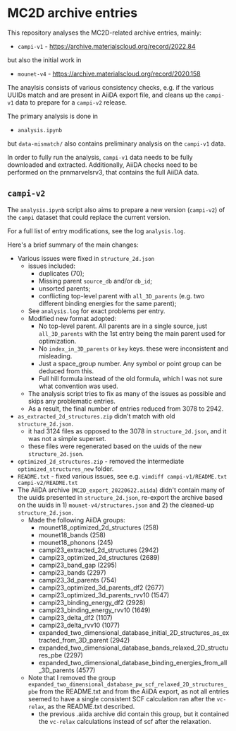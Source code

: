 # MC2D archive entries

This repository analyses the MC2D-related archive entries, mainly:

* `campi-v1` - https://archive.materialscloud.org/record/2022.84

but also the initial work in

* `mounet-v4` - https://archive.materialscloud.org/record/2020.158

The anaylsis consists of various consistency checks, e.g. if the various UUIDs match and are present in AiiDA export file, and cleans up the `campi-v1` data to prepare for a `campi-v2` release.

The primary analysis is done in 

* `analysis.ipynb`

but `data-mismatch/` also contains preliminary analysis on the `campi-v1` data.

In order to fully run the analysis, `campi-v1` data needs to be fully downloaded and extracted. Additionally, AiiDA checks need to be performed on the prnmarvelsrv3, that contains the full AiiDA data.

## `campi-v2`

The `analysis.ipynb` script also aims to prepare a new version (`campi-v2`) of the `campi` dataset that could replace the current version.

For a full list of entry modifications, see the log `analysis.log`.

Here's a brief summary of the main changes:

* Various issues were fixed in `structure_2d.json`
    - issues included:
        - duplicates (70);
        - Missing parent `source_db` and/or `db_id`;
        - unsorted parents;
        - conflicting top-level parent with `all_3D_parents` (e.g. two different binding energies for the same parent);
    - See `analysis.log` for exact problems per entry.
    - Modified new format adopted:
        - No top-level parent. All parents are in a single source, just `all_3D_parents` with the 1st entry being the main parent used for optimization.
        - No `index_in_3D_parents` or `key` keys. these were inconsistent and misleading.
        - Just a space_group number. Any symbol or point group can be deduced from this.
        - Full hill formula instead of the old formula, which I was not sure what convention was used.
    - The analysis script tries to fix as many of the issues as possible and skips any problematic entries.
    - As a result, the final number of entries reduced from 3078 to 2942.
* `as_extracted_2d_structures.zip` didn't match with old `structure_2d.json`.
    - it had 3124 files as opposed to the 3078 in `structure_2d.json`, and it was not a simple superset.
    - these files were regenerated based on the uuids of the new `structure_2d.json`.
* `optimized_2d_structures.zip` - removed the intermediate `optimized_structures_new` folder.
* `README.txt` - fixed various issues, see e.g. `vimdiff campi-v1/README.txt campi-v2/README.txt`
* The AiiDA archive (`MC2D_export_20220622.aiida`) didn't contain many of the uuids presented in `structure_2d.json`, re-export the archive based on the uuids in 1) `mounet-v4/structures.json` and 2) the cleaned-up `structure_2d.json`.
    - Made the following AiiDA groups:
        - mounet18_optimized_2d_structures (258)
        - mounet18_bands (258)
        - mounet18_phonons (245)
        - campi23_extracted_2d_structures (2942)
        - campi23_optimized_2d_structures (2689)
        - campi23_band_gap (2295)
        - campi23_bands (2297)
        - campi23_3d_parents (754)
        - campi23_optimized_3d_parents_df2 (2677)
        - campi23_optimized_3d_parents_rvv10 (1547)
        - campi23_binding_energy_df2 (2928)
        - campi23_binding_energy_rvv10 (1649)
        - campi23_delta_df2 (1107)
        - campi23_delta_rvv10 (1077)
        - expanded_two_dimensional_database_initial_2D_structures_as_extracted_from_3D_parent (2942)
        - expanded_two_dimensional_database_bands_relaxed_2D_structures_pbe (2297)
        - expanded_two_dimensional_database_binding_energies_from_all_3D_parents (4577)
    - Note that I removed the group `expanded_two_dimensional_database_pw_scf_relaxed_2D_structures_pbe` from the README.txt and from the AiiDA export, as not all entries seemed to have a single consistent SCF calculation ran after the `vc-relax`, as the README.txt described.
        - the previous .aiida archive did contain this group, but it contained the `vc-relax` calculations instead of scf after the relaxation. 
